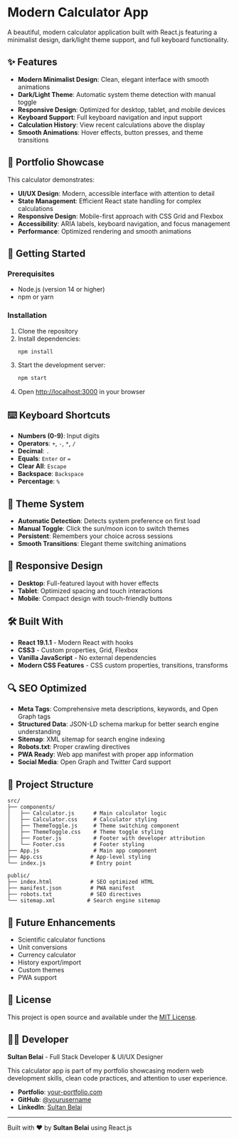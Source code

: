 # Modern Calculator App

A beautiful, modern calculator application built with React.js featuring a minimalist design, dark/light theme support, and full keyboard functionality.

## ✨ Features

- **Modern Minimalist Design**: Clean, elegant interface with smooth animations
- **Dark/Light Theme**: Automatic system theme detection with manual toggle
- **Responsive Design**: Optimized for desktop, tablet, and mobile devices
- **Keyboard Support**: Full keyboard navigation and input support
- **Calculation History**: View recent calculations above the display
- **Smooth Animations**: Hover effects, button presses, and theme transitions

## 🎯 Portfolio Showcase

This calculator demonstrates:
- **UI/UX Design**: Modern, accessible interface with attention to detail
- **State Management**: Efficient React state handling for complex calculations
- **Responsive Design**: Mobile-first approach with CSS Grid and Flexbox
- **Accessibility**: ARIA labels, keyboard navigation, and focus management
- **Performance**: Optimized rendering and smooth animations

## 🚀 Getting Started

### Prerequisites
- Node.js (version 14 or higher)
- npm or yarn

### Installation
1. Clone the repository
2. Install dependencies:
   ```bash
   npm install
   ```
3. Start the development server:
   ```bash
   npm start
   ```
4. Open [http://localhost:3000](http://localhost:3000) in your browser

## ⌨️ Keyboard Shortcuts

- **Numbers (0-9)**: Input digits
- **Operators**: `+`, `-`, `*`, `/`
- **Decimal**: `.`
- **Equals**: `Enter` or `=`
- **Clear All**: `Escape`
- **Backspace**: `Backspace`
- **Percentage**: `%`

## 🎨 Theme System

- **Automatic Detection**: Detects system preference on first load
- **Manual Toggle**: Click the sun/moon icon to switch themes
- **Persistent**: Remembers your choice across sessions
- **Smooth Transitions**: Elegant theme switching animations

## 📱 Responsive Design

- **Desktop**: Full-featured layout with hover effects
- **Tablet**: Optimized spacing and touch interactions
- **Mobile**: Compact design with touch-friendly buttons

## 🛠️ Built With

- **React 19.1.1** - Modern React with hooks
- **CSS3** - Custom properties, Grid, Flexbox
- **Vanilla JavaScript** - No external dependencies
- **Modern CSS Features** - CSS custom properties, transitions, transforms

## 🔍 SEO Optimized

- **Meta Tags**: Comprehensive meta descriptions, keywords, and Open Graph tags
- **Structured Data**: JSON-LD schema markup for better search engine understanding
- **Sitemap**: XML sitemap for search engine indexing
- **Robots.txt**: Proper crawling directives
- **PWA Ready**: Web app manifest with proper app information
- **Social Media**: Open Graph and Twitter Card support

## 📁 Project Structure

```
src/
├── components/
│   ├── Calculator.js      # Main calculator logic
│   ├── Calculator.css     # Calculator styling
│   ├── ThemeToggle.js     # Theme switching component
│   ├── ThemeToggle.css    # Theme toggle styling
│   ├── Footer.js          # Footer with developer attribution
│   └── Footer.css         # Footer styling
├── App.js                 # Main app component
├── App.css               # App-level styling
└── index.js              # Entry point

public/
├── index.html            # SEO optimized HTML
├── manifest.json         # PWA manifest
├── robots.txt            # SEO directives
└── sitemap.xml          # Search engine sitemap
```

## 🎯 Future Enhancements

- Scientific calculator functions
- Unit conversions
- Currency calculator
- History export/import
- Custom themes
- PWA support

## 📄 License

This project is open source and available under the [MIT License](LICENSE).

## 👨‍💻 Developer

**Sultan Belai** - Full Stack Developer & UI/UX Designer

This calculator app is part of my portfolio showcasing modern web development skills, clean code practices, and attention to user experience.

- **Portfolio**: [your-portfolio.com](https://your-portfolio.com/)
- **GitHub**: [@yourusername](https://github.com/yourusername)
- **LinkedIn**: [Sultan Belai](https://linkedin.com/in/sultanbelai)

---

Built with ❤️ by **Sultan Belai** using React.js
